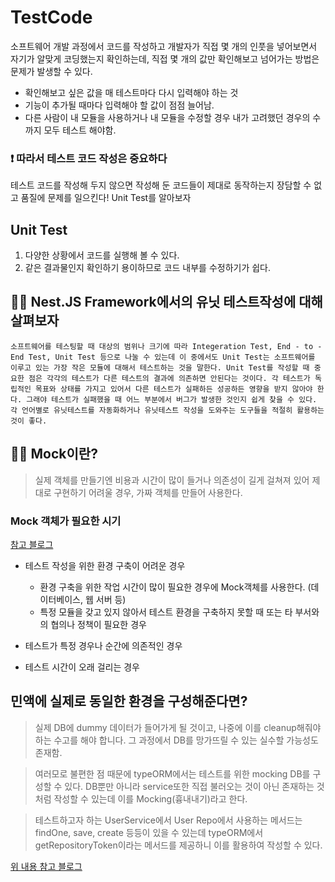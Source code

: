 # TestCode

소프트웨어 개발 과정에서 코드를 작성하고 개발자가 직접 몇 개의 인풋을 넣어보면서 자기가 알맞게 코딩했는지 확인하는데, 직접 몇 개의 값만 확인해보고 넘어가는 방법은 문제가 발생할 수 있다.

- 확인해보고 싶은 값을 매 테스트마다 다시 입력해야 하는 것
- 기능이 추가될 때마다 입력해야 할 값이 점점 늘어남.
- 다른 사람이 내 모듈을 사용하거나 내 모듈을 수정할 경우 내가 고려했던 경우의 수까지 모두 테스트 해야함.

### ❗️ 따라서 테스트 코드 작성은 중요하다

테스트 코드를 작성해 두지 않으면 작성해 둔 코드들이 제대로 동작하는지 장담할 수 없고 품질에 문제를 일으킨다! Unit Test를 알아보자

## Unit Test

1. 다양한 상황에서 코드를 실행해 볼 수 있다.
2. 같은 결과물인지 확인하기 용이하므로 코드 내부를 수정하기가 쉽다.

## 👨‍💻 Nest.JS Framework에서의 유닛 테스트작성에 대해 살펴보자

```
소프트웨어를 테스팅할 때 대상의 범위나 크기에 따라 Integeration Test, End - to - End Test, Unit Test 등으로 나눌 수 있는데 이 중에서도 Unit Test는 소프트웨어를 이루고 있는 가장 작은 모듈에 대해서 테스트하는 것을 말한다. Unit Test를 작성할 때 중요한 점은 각각의 테스트가 다른 테스트의 결과에 의존하면 안된다는 것이다. 각 테스트가 독립적인 목표와 상태를 가지고 있어서 다른 테스트가 실패하든 성공하든 영향을 받지 않아야 한다. 그래야 테스트가 실패했을 때 어느 부분에서 버그가 발생한 것인지 쉽게 찾을 수 있다. 각 언어별로 유닛테스트를 자동화하거나 유닛테스트 작성을 도와주는 도구들을 적절히 활용하는 것이 좋다.
```

## 👨‍💻 Mock이란?

> 실제 객체를 만들기엔 비용과 시간이 많이 들거나 의존성이 길게 걸쳐져 있어 제대로 구현하기 어려울 경우, 가짜 객체를 만들어 사용한다.

### Mock 객체가 필요한 시기

[참고 블로그](http://www.incodom.kr/Mock)

- 테스트 작성을 위한 환경 구축이 어려운 경우

  - 환경 구축을 위한 작업 시간이 많이 필요한 경우에 Mock객체를 사용한다. (데이터베이스, 웹 서버 등)
  - 특정 모듈을 갖고 있지 않아서 테스트 환경을 구축하지 못할 때 또는 타 부서와의 협의나 정책이 필요한 경우

- 테스트가 특정 경우나 순간에 의존적인 경우

- 테스트 시간이 오래 걸리는 경우

## 민액에 실제로 동일한 환경을 구성해준다면?

> 실제 DB에 dummy 데이터가 들어가게 될 것이고, 나중에 이를 cleanup해줘야 하는 수고를 해야 합니다. 그 과정에서 DB를 망가뜨릴 수 있는 실수할 가능성도 존재함.

> 여러모로 불편한 점 때문에 typeORM에서는 테스트를 위한 mocking DB를 구성할 수 있다. DB뿐만 아니라 service또한 직접 불러오는 것이 아닌 존재하는 것처럼 작성할 수 있는데 이를 Mocking(흉내내기)라고 한다.

> 테스트하고자 하는 UserService에서 User Repo에서 사용하는 메서드는 findOne, save, create 등등이 있을 수 있는데 typeORM에서 getRepositoryToken이라는 메서드를 제공하니 이를 활용하여 작성할 수 있다.

[위 내용 참고 블로그](https://darrengwon.tistory.com/1004?category=915252)
